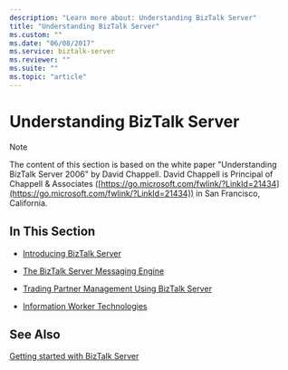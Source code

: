 ```yaml
---
description: "Learn more about: Understanding BizTalk Server"
title: "Understanding BizTalk Server"
ms.custom: ""
ms.date: "06/08/2017"
ms.service: biztalk-server
ms.reviewer: ""
ms.suite: ""
ms.topic: "article"
---
```

# Understanding BizTalk Server
> [!NOTE]
>  The content of this section is based on the white paper "Understanding BizTalk Server 2006" by David Chappell. David Chappell is Principal of Chappell & Associates ([https://go.microsoft.com/fwlink/?LinkId=21434](https://go.microsoft.com/fwlink/?LinkId=21434)) in San Francisco, California.

## In This Section

-   [Introducing BizTalk Server](../core/introducing-biztalk-server.md)

-   [The BizTalk Server Messaging Engine](../core/the-biztalk-server-messaging-engine.md)

-   [Trading Partner Management Using BizTalk Server](../core/trading-partner-management-using-biztalk-server.md)

-   [Information Worker Technologies](../core/information-worker-technologies.md)

## See Also
[Getting started with BizTalk Server](../core/getting-started-with-biztalk-server.md)
